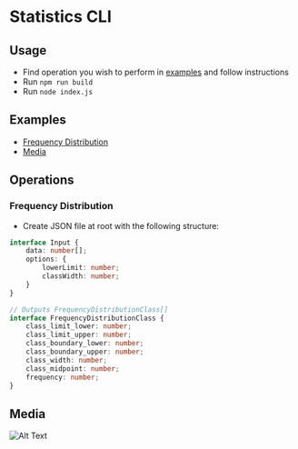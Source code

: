 # Statistics CLI

## Usage

+ Find operation you wish to perform in [examples](#examples) and follow instructions
+ Run `npm run build`
+ Run `node index.js`

## Examples

+ [Frequency Distribution](#frequency-distribution)
+ [Media](#media)

## Operations

### Frequency Distribution

+ Create JSON file at root with the following structure:

```typescript
interface Input {
    data: number[];
    options: {
        lowerLimit: number;
        classWidth: number;
    }
}

// Outputs FrequencyDistributionClass[]
interface FrequencyDistributionClass {
    class_limit_lower: number;
    class_limit_upper: number;
    class_boundary_lower: number;
    class_boundary_upper: number;
    class_width: number;
    class_midpoint: number;
    frequency: number;
}
```

## Media

![Alt Text](https://github.com/carlrc/statistics_cli/blob/master/example_operation.gif)
